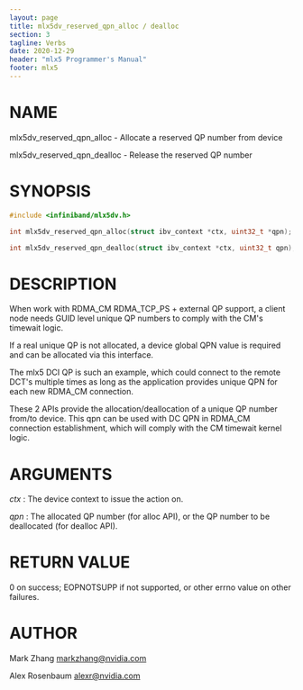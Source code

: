 ```yaml
---
layout: page
title: mlx5dv_reserved_qpn_alloc / dealloc
section: 3
tagline: Verbs
date: 2020-12-29
header: "mlx5 Programmer's Manual"
footer: mlx5
---
```


# NAME

mlx5dv_reserved_qpn_alloc - Allocate a reserved QP number from device

mlx5dv_reserved_qpn_dealloc - Release the reserved QP number

# SYNOPSIS

```c
#include <infiniband/mlx5dv.h>

int mlx5dv_reserved_qpn_alloc(struct ibv_context *ctx, uint32_t *qpn);

int mlx5dv_reserved_qpn_dealloc(struct ibv_context *ctx, uint32_t qpn);
```

# DESCRIPTION

When work with RDMA_CM RDMA_TCP_PS + external QP support, a client node needs GUID level unique QP numbers to comply with the CM's timewait logic.

If a real unique QP is not allocated, a device global QPN value is required and can be allocated via this interface.

The mlx5 DCI QP is such an example, which could connect to the remote DCT's multiple times as long as the application provides unique QPN for each new RDMA_CM connection.

These 2 APIs provide the allocation/deallocation of a unique QP number from/to device. This qpn can be used with
DC QPN in RDMA_CM connection establishment, which will comply with the CM timewait kernel logic.

# ARGUMENTS

*ctx*
:	The device context to issue the action on.

*qpn*
:	The allocated QP number (for alloc API), or the QP number to be deallocated (for dealloc API).

# RETURN VALUE

0 on success; EOPNOTSUPP if not supported, or other errno value on other failures.

# AUTHOR

Mark Zhang <markzhang@nvidia.com>

Alex Rosenbaum <alexr@nvidia.com>
